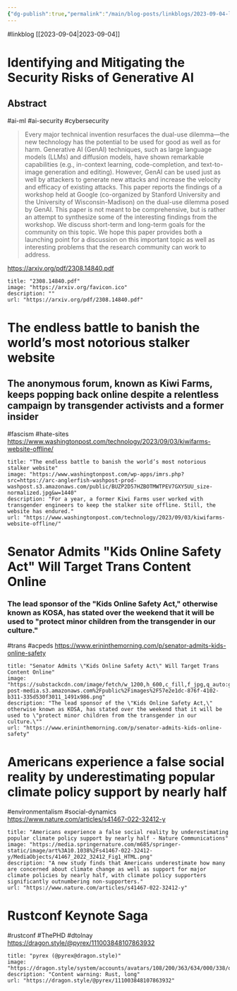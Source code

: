 ```yaml
---
{"dg-publish":true,"permalink":"/main/blog-posts/linkblogs/2023-09-04-links/","noteIcon":""}
---
```


#linkblog 
[[2023-09-04\|2023-09-04]]

# Identifying and Mitigating the Security Risks of Generative AI

## Abstract 
#ai-ml #ai-security #cybersecurity
> Every major technical invention resurfaces the dual-use dilemma—the new technology has the potential to be used for good as well as for harm. Generative AI (GenAI) techniques, such as large language models (LLMs) and diffusion models, have shown remarkable capabilities (e.g., in-context learning, code-completion, and text-to-image generation and editing). However, GenAI can be used just as well by attackers to generate new attacks and increase the velocity and efficacy of existing attacks. This paper reports the findings of a workshop held at Google (co-organized by Stanford University and the University of Wisconsin-Madison) on the dual-use dilemma posed by GenAI. This paper is not meant to be comprehensive, but is rather an attempt to synthesize some of the interesting findings from the workshop. We discuss short-term and long-term goals for the community on this topic. We hope this paper provides both a launching point for a discussion on this important topic as well as interesting problems that the research community can work to address.


https://arxiv.org/pdf/2308.14840.pdf
```embed
title: "2308.14840.pdf"
image: "https://arxiv.org/favicon.ico"
description: ""
url: "https://arxiv.org/pdf/2308.14840.pdf"
```

# The endless battle to banish the world’s most notorious stalker website

## The anonymous forum, known as Kiwi Farms, keeps popping back online despite a relentless campaign by transgender activists and a former insider
#fascism #hate-sites
https://www.washingtonpost.com/technology/2023/09/03/kiwifarms-website-offline/
```embed
title: "The endless battle to banish the world’s most notorious stalker website"
image: "https://www.washingtonpost.com/wp-apps/imrs.php?src=https://arc-anglerfish-washpost-prod-washpost.s3.amazonaws.com/public/BUZP2D57HZBOTMWTPEV7GXY5UU_size-normalized.jpg&w=1440"
description: "For a year, a former Kiwi Farms user worked with transgender engineers to keep the stalker site offline. Still, the website has endured."
url: "https://www.washingtonpost.com/technology/2023/09/03/kiwifarms-website-offline/"
```

# Senator Admits "Kids Online Safety Act" Will Target Trans Content Online

### The lead sponsor of the "Kids Online Safety Act," otherwise known as KOSA, has stated over the weekend that it will be used to "protect minor children from the transgender in our culture."
#trans #acpeds
https://www.erininthemorning.com/p/senator-admits-kids-online-safety
```embed
title: "Senator Admits \"Kids Online Safety Act\" Will Target Trans Content Online"
image: "https://substackcdn.com/image/fetch/w_1200,h_600,c_fill,f_jpg,q_auto:good,fl_progressive:steep,g_auto/https%3A%2F%2Fsubstack-post-media.s3.amazonaws.com%2Fpublic%2Fimages%2F57e2e1dc-876f-4102-b311-335d530f3011_1491x986.png"
description: "The lead sponsor of the \"Kids Online Safety Act,\" otherwise known as KOSA, has stated over the weekend that it will be used to \"protect minor children from the transgender in our culture.\""
url: "https://www.erininthemorning.com/p/senator-admits-kids-online-safety"
```



# Americans experience a false social reality by underestimating popular climate policy support by nearly half
#environmentalism #social-dynamics 
https://www.nature.com/articles/s41467-022-32412-y
```embed
title: "Americans experience a false social reality by underestimating popular climate policy support by nearly half - Nature Communications"
image: "https://media.springernature.com/m685/springer-static/image/art%3A10.1038%2Fs41467-022-32412-y/MediaObjects/41467_2022_32412_Fig1_HTML.png"
description: "A new study finds that Americans underestimate how many are concerned about climate change as well as support for major climate policies by nearly half, with climate policy supporters significantly outnumbering non-supporters."
url: "https://www.nature.com/articles/s41467-022-32412-y"
```

# Rustconf Keynote Saga
#rustconf #ThePHD #dtolnay
https://dragon.style/@pyrex/111003848107863932
```embed
title: "pyrex (@pyrex@dragon.style)"
image: "https://dragon.style/system/accounts/avatars/108/200/363/634/000/338/original/e32442b6973289b8.png"
description: "Content warning: Rust, long"
url: "https://dragon.style/@pyrex/111003848107863932"
```

